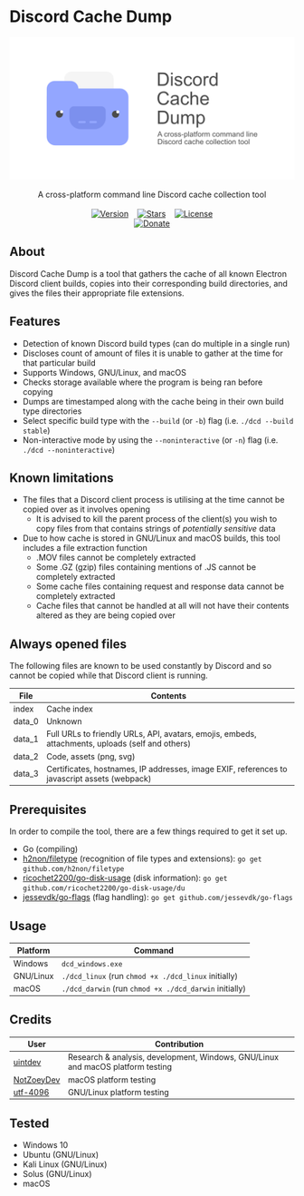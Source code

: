 # Discord Cache Dump

<img src="banner.png" alt="Banner with logo">
<br>
<p align="center">
    A cross-platform command line Discord cache collection tool
    <br>
    <br>
    <a href="../../releases/latest" title="Latest release"><img src="https://img.shields.io/github/v/release/uintdev/Discord-Cache-Dump" alt="Version"></a>
    &nbsp;&nbsp;
    <a href="https://github.com/uintdev/Discord-Cache-Dump" title="Stars"><img src="https://img.shields.io/github/stars/uintdev/Discord-Cache-Dump.svg?logo=github" alt="Stars"></a>
    &nbsp;&nbsp;
    <a href="LICENSE" title="License"><img src="https://img.shields.io/github/license/uintdev/qrserv" alt="License"></a>
    <br>
    <a href="https://ko-fi.com/uintdev" title="ko-fi"><img src="https://ko-fi.com/img/githubbutton_sm.svg" alt="Donate" height="80" width="300"></a>
</p>

## About

Discord Cache Dump is a tool that gathers the cache of all known Electron Discord client builds, copies into their corresponding build directories, and gives the files their appropriate file extensions.

## Features

-   Detection of known Discord build types (can do multiple in a single run)
-   Discloses count of amount of files it is unable to gather at the time for that particular build
-   Supports Windows, GNU/Linux, and macOS
-   Checks storage available where the program is being ran before copying
-   Dumps are timestamped along with the cache being in their own build type directories
-   Select specific build type with the `--build` (or `-b`) flag (i.e. `./dcd --build stable`)
-   Non-interactive mode by using the `--noninteractive` (or `-n`) flag (i.e. `./dcd --noninteractive`)

## Known limitations

-   The files that a Discord client process is utilising at the time cannot be copied over as it involves opening
    -   It is advised to kill the parent process of the client(s) you wish to copy files from that contains strings of _potentially sensitive_ data
-   Due to how cache is stored in GNU/Linux and macOS builds, this tool includes a file extraction function
    -   .MOV files cannot be completely extracted
    -   Some .GZ (gzip) files containing mentions of .JS cannot be completely extracted
    -   Some cache files containing request and response data cannot be completely extracted
    -   Cache files that cannot be handled at all will not have their contents altered as they are being copied over

## Always opened files

The following files are known to be used constantly by Discord and so cannot be copied while that Discord client is running.

| File   | Contents                                                                                         |
| ------ | ------------------------------------------------------------------------------------------------ |
| index  | Cache index                                                                                      |
| data_0 | Unknown                                                                                          |
| data_1 | Full URLs to friendly URLs, API, avatars, emojis, embeds, attachments, uploads (self and others) |
| data_2 | Code, assets (png, svg)                                                                          |
| data_3 | Certificates, hostnames, IP addresses, image EXIF, references to javascript assets (webpack)     |

## Prerequisites

In order to compile the tool, there are a few things required to get it set up.

-   Go (compiling)
-   [h2non/filetype](https://github.com/h2non/filetype) (recognition of file types and extensions): `go get github.com/h2non/filetype`
-   [ricochet2200/go-disk-usage](https://github.com/ricochet2200/go-disk-usage) (disk information): `go get github.com/ricochet2200/go-disk-usage/du`
-   [jessevdk/go-flags](https://github.com/jessevdk/go-flags) (flag handling): `go get github.com/jessevdk/go-flags`

## Usage

| Platform  | Command                                                |
| --------- | ------------------------------------------------------ |
| Windows   | `dcd_windows.exe`                                      |
| GNU/Linux | `./dcd_linux` (run `chmod +x ./dcd_linux` initially)   |
| macOS     | `./dcd_darwin` (run `chmod +x ./dcd_darwin` initially) |

## Credits

| User                                        | Contribution                                                                        |
| ------------------------------------------- | ----------------------------------------------------------------------------------- |
| [uintdev](https://github.com/uintdev)       | Research &amp; analysis, development, Windows, GNU/Linux and macOS platform testing |
| [NotZoeyDev](https://github.com/NotZoeyDev) | macOS platform testing                                                              |
| [utf-4096](https://github.com/utf-4096)     | GNU/Linux platform testing                                                          |

## Tested

-   Windows 10
-   Ubuntu (GNU/Linux)
-   Kali Linux (GNU/Linux)
-   Solus (GNU/Linux)
-   macOS

